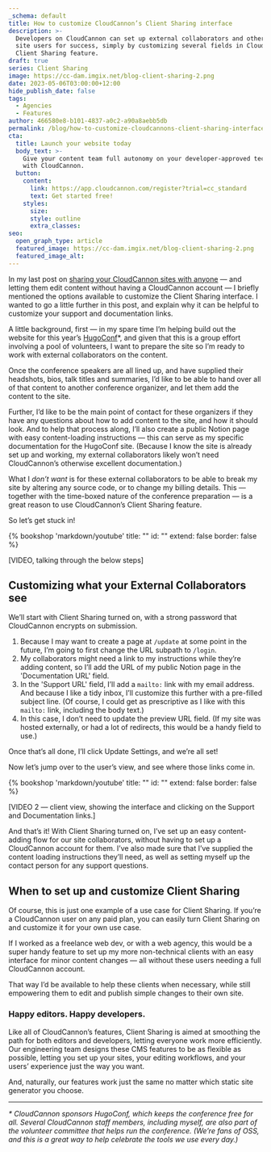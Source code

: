 ```yaml
---
_schema: default
title: How to customize CloudCannon’s Client Sharing interface
description: >-
  Developers on CloudCannon can set up external collaborators and other static
  site users for success, simply by customizing several fields in CloudCannon's
  Client Sharing feature. 
draft: true
series: Client Sharing
image: https://cc-dam.imgix.net/blog-client-sharing-2.png
date: 2023-05-06T03:00:00+12:00
hide_publish_date: false
tags:
  - Agencies
  - Features
author: 466580e8-b101-4837-a0c2-a90a8aebb5db
permalink: /blog/how-to-customize-cloudcannons-client-sharing-interface/
cta:
  title: Launch your website today
  body_text: >-
    Give your content team full autonomy on your developer-approved tech stack
    with CloudCannon.
  button:
    content:
      link: https://app.cloudcannon.com/register?trial=cc_standard
      text: Get started free!
    styles:
      size:
      style: outline
      extra_classes:
seo:
  open_graph_type: article
  featured_image: https://cc-dam.imgix.net/blog-client-sharing-2.png
  featured_image_alt:
---
```

In my last post on [sharing your CloudCannon sites with anyone](https://cloudcannon.com/blog/let-anyone-anywhere-edit-your-cloudcannon-sites/) — and letting them edit content without having a CloudCannon account — I briefly mentioned the options available to customize the Client Sharing interface. I wanted to go a little further in this post, and explain why it can be helpful to customize your support and documentation links.

A little background, first — in my spare time I’m helping build out the website for this year’s [HugoConf](https://hugoconf.io)\*, and given that this is a group effort involving a pool of volunteers, I want to prepare the site so I’m ready to work with external collaborators on the content.

Once the conference speakers are all lined up, and have supplied their headshots, bios, talk titles and summaries, I’d like to be able to hand over all of that content to another conference organizer, and let them add the content to the site.

Further, I’d like to be the main point of contact for these organizers if they have any questions about how to add content to the site, and how it should look. And to help that process along, I’ll also create a public Notion page with easy content-loading instructions — this can serve as my specific documentation for the HugoConf site. (Because I know the site is already set up and working, my external collaborators likely won’t need CloudCannon’s otherwise excellent documentation.)

What I *don’t want* is for these external collaborators to be able to break my site by altering any source code, or to change my billing details. This — together with the time-boxed nature of the conference preparation — is a great reason to use CloudCannon’s Client Sharing feature.

So let’s get stuck in!

{% bookshop 'markdown/youtube' title: "" id: "" extend: false border: false %}

\[VIDEO, talking through the below steps\]

## Customizing what your External Collaborators see

We’ll start with Client Sharing turned on, with a strong password that CloudCannon encrypts on submission.

1. Because I may want to create a page at `/update` at some point in the future, I’m going to first change the URL subpath to `/login`.
2. My collaborators might need a link to my instructions while they’re adding content, so I’ll add the URL of my public Notion page in the 'Documentation URL' field.
3. In the 'Support URL' field, I’ll add a `mailto:` link with my email address. And because I like a tidy inbox, I’ll customize this further with a pre-filled subject line. (Of course, I could get as prescriptive as I like with this `mailto:` link, including the body text.)
4. In this case, I don’t need to update the preview URL field. (If my site was hosted externally, or had a lot of redirects, this would be a handy field to use.)

Once that’s all done, I’ll click Update Settings, and we’re all set!

Now let’s jump over to the user’s view, and see where those links come in.

{% bookshop 'markdown/youtube' title: "" id: "" extend: false border: false %}

\[VIDEO 2 — client view, showing the interface and clicking on the Support and Documentation links.\]

And that’s it! With Client Sharing turned on, I’ve set up an easy content-adding flow for our site collaborators, without having to set up a CloudCannon account for them. I’ve also made sure that I’ve supplied the content loading instructions they’ll need, as well as setting myself up the contact person for any support questions.

## When to set up and customize Client Sharing

Of course, this is just one example of a use case for Client Sharing. If you’re a CloudCannon user on any paid plan, you can easily turn Client Sharing on and customize it for your own use case.

If I worked as a freelance web dev, or with a web agency, this would be a super handy feature to set up my more non-technical clients with an easy interface for minor content changes — all without these users needing a full CloudCannon account.

That way I’d be available to help these clients when necessary, while still empowering them to edit and publish simple changes to their own site.

### Happy editors. Happy developers.

Like all of CloudCannon’s features, Client Sharing is aimed at smoothing the path for both editors and developers, letting everyone work more efficiently. Our engineering team designs these CMS features to be as flexible as possible, letting you set up your sites, your editing workflows, and your users’ experience just the way you want.

And, naturally, our features work just the same no matter which static site generator you choose.

---

*\* CloudCannon sponsors HugoConf, which keeps the conference free for all. Several CloudCannon staff members, including myself, are also part of the volunteer committee that helps run the conference. (We’re fans of OSS, and this is a great way to help celebrate the tools we use every day.)*